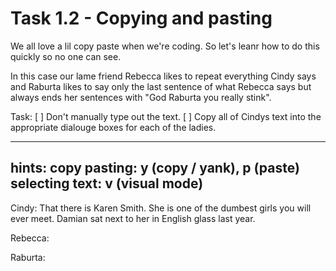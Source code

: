 # Task 1.2 - Copying and pasting

We all love a lil copy paste when we're coding. So let's leanr how to do this quickly so no one can see.

In this case our lame friend Rebecca likes to repeat everything Cindy says and Raburta likes to say only the last sentence of what Rebecca says but always ends her sentences with "God Raburta you really stink".

Task:
[ ] Don't manually type out the text.
[ ] Copy all of Cindys text into the appropriate dialouge boxes for each of the ladies.

-------------------------------------------
hints: 
copy pasting: y (copy / yank), p (paste)
selecting text: v (visual mode)
-------------------------------------------

Cindy: That there is Karen Smith. She is one of the dumbest girls you will ever meet. Damian sat next to her in English glass last year.

Rebecca: 


Raburta:
